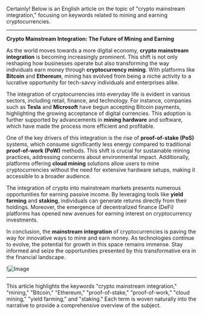 Certainly! Below is an English article on the topic of "crypto mainstream integration," focusing on keywords related to mining and earning cryptocurrencies.

---

**Crypto Mainstream Integration: The Future of Mining and Earning**

As the world moves towards a more digital economy, **crypto mainstream integration** is becoming increasingly prominent. This shift is not only reshaping how businesses operate but also transforming the way individuals earn money through **cryptocurrency mining**. With platforms like **Bitcoin** and **Ethereum**, mining has evolved from being a niche activity to a lucrative opportunity for tech-savvy individuals and enterprises alike.

The integration of cryptocurrencies into everyday life is evident in various sectors, including retail, finance, and technology. For instance, companies such as **Tesla** and **Microsoft** have begun accepting Bitcoin payments, highlighting the growing acceptance of digital currencies. This adoption is further supported by advancements in **mining hardware** and software, which have made the process more efficient and profitable.

One of the key drivers of this integration is the rise of **proof-of-stake (PoS)** systems, which consume significantly less energy compared to traditional **proof-of-work (PoW)** methods. This shift is crucial for sustainable mining practices, addressing concerns about environmental impact. Additionally, platforms offering **cloud mining** solutions allow users to mine cryptocurrencies without the need for extensive hardware setups, making it accessible to a broader audience.

The integration of crypto into mainstream markets presents numerous opportunities for earning passive income. By leveraging tools like **yield farming** and **staking**, individuals can generate returns directly from their holdings. Moreover, the emergence of decentralized finance (DeFi) platforms has opened new avenues for earning interest on cryptocurrency investments.

In conclusion, the **mainstream integration** of cryptocurrencies is paving the way for innovative ways to mine and earn money. As technologies continue to evolve, the potential for growth in this space remains immense. Stay informed and seize the opportunities presented by this transformative era in the financial landscape.

!![Image](https://github.com/user-attachments/assets/3be06921-4469-491d-bd37-5f14c53422b7)

--- 

This article highlights the keywords "crypto mainstream integration," "mining," "Bitcoin," "Ethereum," "proof-of-stake," "proof-of-work," "cloud mining," "yield farming," and "staking." Each term is woven naturally into the narrative to provide a comprehensive overview of the subject.